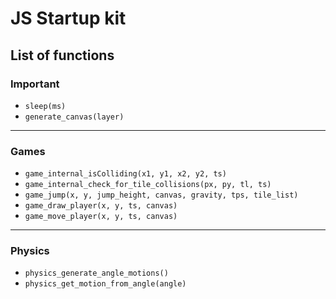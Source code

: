 # JS Startup kit

## List of functions

### Important
- `sleep(ms)`
- `generate_canvas(layer)`

---

### Games
- `game_internal_isColliding(x1, y1, x2, y2, ts)`
- `game_internal_check_for_tile_collisions(px, py, tl, ts)`
- `game_jump(x, y, jump_height, canvas, gravity, tps, tile_list)`
- `game_draw_player(x, y, ts, canvas)`
- `game_move_player(x, y, ts, canvas)`

---

### Physics
- `physics_generate_angle_motions()`
- `physics_get_motion_from_angle(angle)`
